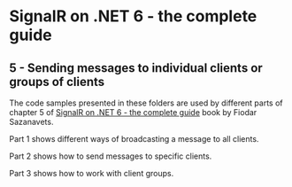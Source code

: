 # SignalR on .NET 6 - the complete guide

## 5 - Sending messages to individual clients or groups of clients

The code samples presented in these folders are used by different parts of chapter 5 of [SignalR on .NET 6 - the complete guide](https://leanpub.com/signalronnet6-thecompleteguide) book by Fiodar Sazanavets.

Part 1 shows different ways of broadcasting a message to all clients.

Part 2 shows how to send messages to specific clients.

Part 3 shows how to work with client groups.
